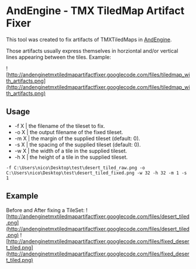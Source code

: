 # AndEngine - TMX TiledMap Artifact Fixer #

This tool was created to fix artifacts of TMXTiledMaps in [AndEngine](http://code.google.com/p/andengine/).

Those artifacts usually express themselves in horziontal and/or vertical lines appearing between the tiles. Example:

![http://andenginetmxtiledmapartifactfixer.googlecode.com/files/tiledmap_with_artifacts.png](http://andenginetmxtiledmapartifactfixer.googlecode.com/files/tiledmap_with_artifacts.png)

## Usage ##
  * -f X  | the filename of the tileset to fix.
  * -o X  | the output filename of the fixed tileset.
  * -m X  | the margin of the supplied tileset (default: 0).
  * -s X  | the spacing of the supplied tileset (default: 0).
  * -w X  | the width of a tile in the supplied tileset.
  * -h X  | the height of a tile in the supplied tileset.
```
-f C:\Users\nico\Desktop\test\desert_tiled_raw.png -o C:\Users\nico\Desktop\test\desert_tiled_fixed.png -w 32 -h 32 -m 1 -s 1
```

## Example ##
Before and After fixing a TileSet:
![http://andenginetmxtiledmapartifactfixer.googlecode.com/files/desert_tiled.png](http://andenginetmxtiledmapartifactfixer.googlecode.com/files/desert_tiled.png)
![http://andenginetmxtiledmapartifactfixer.googlecode.com/files/fixed_desert_tiled.png](http://andenginetmxtiledmapartifactfixer.googlecode.com/files/fixed_desert_tiled.png)